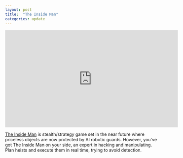 ```yaml
---
layout: post
title:  "The Inside Man"
categories: update
---
```


<div style="text-align: center;"><iframe width="560" height="315" src="https://www.youtube.com/embed/i4scGTulaD8" frameborder="0" allow="accelerometer; autoplay; clipboard-write; encrypted-media; gyroscope; picture-in-picture" allowfullscreen></iframe></div>

[The Inside Man](https://deluxecatpack.itch.io/the-inside-man) is stealth/strategy game set in the near future where priceless objects are now protected by AI robotic guards.
However, you've got The Inside Man on your side, an expert in hacking and manipulating. Plan heists and execute them in real time, trying to avoid detection.